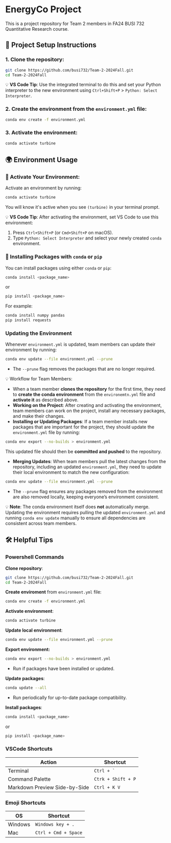 # EnergyCo Project

This is a project repository for Team 2 members in FA24 BUSI 732 Quantitative Research course.

## 🐣 Project Setup Instructions

### 1. **Clone the repository**:

```bash
git clone https://github.com/busi732/Team-2-2024Fall.git
cd Team-2-2024Fall
```

💡 **VS Code Tip**: Use the integrated terminal to do this and set your Python interpreter to the new environment using `Ctrl+Shift+P` > `Python: Select Interpreter`.

### 2. **Create the environment** from the `environment.yml` file:

```bash
conda env create -f environment.yml
```

### 3. **Activate the environment**:

```bash
conda activate turbine
```

## 🌍 Environment Usage

### 🚀 Activate Your Environment:

Activate an environment by running:

```bash
conda activate turbine
```

You will know it's active when you see `(turbine)` in your terminal prompt.

💡 **VS Code Tip**: After activating the environment, set VS Code to use this environment:

1. Press `Ctrl+Shift+P` (or `Cmd+Shift+P` on macOS).
2. Type `Python: Select Interpreter` and select your newly created `conda` environment.

### 🐍 Installing Packages with `conda` or `pip`

You can install packages using either `conda` or `pip`:

```bash
conda install <package_name>
```

or

```bash
pip install <package_name>
```

For example:

```bash
conda install numpy pandas
pip install requests
```

### Updating the Environment

Whenever `environment.yml` is updated, team members can update their environment by running:

```bash
conda env update --file environment.yml --prune
```

- The `--prune` flag removes the packages that are no longer required.

💡 Workflow for Team Members:

- When a team member **clones the repository** for the first time, they need to **create the conda environment** from the `environemtn.yml` file and **activate it** as described above.
- **Working on the Project**: After creating and activating the environment, team members can work on the project, install any necessary packages, and make their changes.
- **Installing or Updating Packages**: If a team member installs new packages that are important for the project, they should update the `environment.yml` file by running:

```bash
conda env export --no-builds > environment.yml
```

This updated file should then be **committed and pushed** to the repository.

- **Merging Updates**: When team members pull the latest changes from the repository, including an updated `environment.yml`, they need to update their local environment to match the new configuration:

```bash
conda env update --file environment.yml --prune
```

- The `--prune` flag ensures any packages removed from the environment are also removed locally, keeping everyone’s environment consistent.

💡 **Note**: The conda environment itself does **not** automatically merge. Updating the environment requires pulling the updated `environment.yml` and running `conda env update` manually to ensure all dependencies are consistent across team members.

## 🛠️ Helpful Tips

### Powershell Commands

**Clone repository**:

```bash
git clone https://github.com/busi732/Team-2-2024Fall.git
cd Team-2-2024Fall
```

**Create enviroment** from `environment.yml` file:

```bash
conda env create -f environment.yml
```

**Activate environment**:

```bash
conda activate turbine
```

**Update local environment**:

```bash
conda env update --file environment.yml --prune
```

**Export environment:**

```bash
conda env export --no-builds > environment.yml
```

- Run if packages have been installed or updated.

**Update packages**:

```bash
conda update --all
```

- Run periodically for up-to-date package compatibility.

**Install packages**:

```bash
conda install <package_name>
```

or

```bash
pip install <package_name>
```

### VSCode Shortcuts

| Action                        | Shortcut           |
| -                             | -                  |
| Terminal                      | ``Ctrl + ` ``      |
| Command Palette               | `Ctrk + Shift + P` |
| Markdown Preview Side-by-Side | `Ctrl + K V`       |

### Emoji Shortcuts

| OS      | Shortcut             |
| -       | -                    |
| Windows | `Windows key + .`    |
| Mac     | `Ctrl + Cmd + Space` |